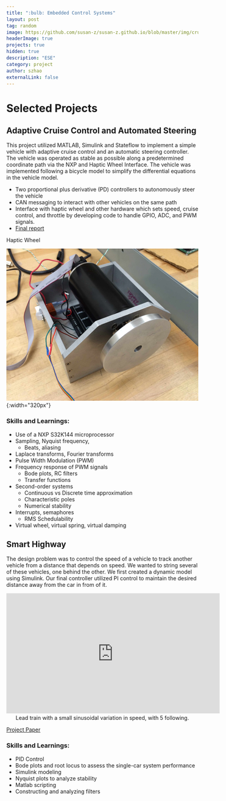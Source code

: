 ```yaml
---
title: ":bulb: Embedded Control Systems"
layout: post
tag: random
image: https://github.com/susan-z/susan-z.github.io/blob/master/img/cruise_control2.png?raw=true
headerImage: true
projects: true
hidden: true
description: "ESE"
category: project
author: szhao
externalLink: false
---
```

# Selected Projects

## Adaptive Cruise Control and Automated Steering
This project utilized MATLAB, Simulink and Stateflow to implement a simple vehicle with adaptive cruise control and an automatic steering controller. The vehicle was operated as stable as possible along a predetermined coordinate path via the NXP and Haptic Wheel Interface. The vehicle was implemented following a bicycle model to simplify the differential equations in the vehicle model.
* Two proportional plus derivative (PD) controllers to autonomously steer the vehicle
* CAN messaging to interact with other vehicles on the same path
* Interface with haptic wheel and other hardware which sets speed, cruise control, and throttle by developing code to handle GPIO, ADC, and PWM signals. 
* [Final report](https://github.com/susan-z/susan-z.github.io/blob/master/projects/461FinalReport.pdf) 

Haptic Wheel

![](https://github.com/susan-z/susan-z.github.io/blob/master/img/haptic-wheel.png?raw=true){:width="320px"}

### Skills and Learnings: 
* Use of a NXP S32K144 microprocessor
* Sampling, Nyquist frequency, 
    - Beats, aliasing
* Laplace transforms, Fourier transforms
* Pulse Width Modulation (PWM)
* Frequency response of PWM signals
    - Bode plots, RC filters
    - Transfer functions
* Second-order systems
    * Continuous vs Discrete time approximation
    * Characteristic poles
    * Numerical stability
* Interrupts, semaphores
    * RMS Schedulability
* Virtual wheel, virtual spring, virtual damping

## Smart Highway
The design problem was to control the speed of a vehicle to track another vehicle from a distance that depends on speed. We wanted to string several of these vehicles, one behind the other. We first created a dynamic model using Simulink. Our final controller utilized PI control to maintain the desired distance away from the car in from of it. 

<center>
  <iframe width="560" height="315" src="https://www.youtube.com/embed/iZ2CZPi2Xqs" frameborder="0" allowfullscreen></iframe>
</center>
<center>
Lead train with a small sinusoidal variation in speed, with 5 following.
</center>

[Project Paper](https://github.com/susan-z/susan-z.github.io/blob/master/projects/SmartHighway_suzhao.pdf)

### Skills and Learnings: 
* PID Control
* Bode plots and root locus to assess the single-car system performance
* Simulink modeling
* Nyquist plots to analyze stability
* Matlab scripting
* Constructing and analyzing filters
<!-- ---
## Electrical Circuits and Systems
This course (ESE215) began with basic electric circuit analysis techniques of linear circuits, then delved into 1st order and 2nd order circuits in both the time and frequency domains, frequency behavior of circuits and the use of transfer functions. Designing, building and experimenting with electrical and electronic circuits were performed in a hands-on weekly lab. 

### Final Pair Project
The final project was an audio docking station. There are three major components: a bass and treble filter, an amplifier, and a power supply. 
* Power supply: constructed by converting an AC input to a +12 and -12DC output
* Treble and bass filter: takes an audio signal as the input, and separates it into “bass” or low frequency, and “treble” or high frequency signals
* Amplifier: intensifies the signal enough to power the signal through the speakers provided

This project required the initial design of the filter, amplifier, and power supply, a working simulation of each component and the components integrated, and finally testing and reiteration of the components adjusted for differences from the simulation. 

| ![](https://github.com/susan-z/susan-z.github.io/blob/master/img/bass.png?raw=true) | ![](https://github.com/susan-z/susan-z.github.io/blob/master/img/treble.png?raw=true) | ![](https://github.com/susan-z/susan-z.github.io/blob/master/img/amp%20Cropped.png?raw=true){:height="230px" width="520px"}
|---------|:---------:|---------:|
| Bass Filter | Treble Filter | Amplifier |

For complete documentation of this project: [Final Project](https://github.com/susan-z/susan-z.github.io/blob/master/projects/FinalProj_ElizatuSuzhao.pdf). Additional lab circuit drawings can be found on [Circuitlab](https://www.circuitlab.com/user/susan_z/)

---
## Silicon Garage
This was a hands-on lab course about open source hardware and software platforms.  It explored Aruino and Raspberry Pi platforms as well as using the programming language, Processing, to interface the microcontrollers to sensors. Mini-projects that preceded the final pair project concerned many electrical parts: LEDs, pushbuttons, photocells, transistors (MOSFET), bluetooth and wifi modules, and OpAmps for filtering signals. 

### Final Pair Project

For the final project, we decided to create a robotic arm with a gripper. There are four degrees of freedom, with one servo moter pivoting the base, another activating the gripper, and two other motors controlling the links. LED lights decorate the sides and have three modes: on, off, and blinking. The servo motors were controlled by an Arduino. 
  
 ![](https://github.com/susan-z/susan-z.github.io/blob/master/img/ese190%20Cropped.jpg?raw=true) | <a href="https://github.com/susan-z/susan-z.github.io/blob/master/projects/LEDmaster.ino"><img src="https://github.com/susan-z/susan-z.github.io/blob/master/img/LEDmaster.JPG?raw=true" width ="300px"></a> <a href="https://github.com/susan-z/susan-z.github.io/blob/master/projects/roboservo.ino"><img src="https://github.com/susan-z/susan-z.github.io/blob/master/img/roboservo.JPG?raw=true" width ="300px" ></a>  
:-------------------------:|:-------------------------:
 Robot Arm | LED and servo code (github) -->
